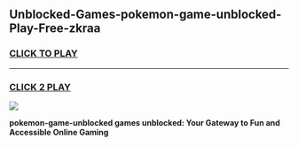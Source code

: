 
## Unblocked-Games-pokemon-game-unblocked-Play-Free-zkraa
<h3>
<a href="https://premium76.site?title=pokemon-game-unblocked&ref=23A">CLICK TO PLAY</a></h3>
<hr>

<h3>
<a href="https://premium76.site?title=pokemon-game-unblocked&ref=23A">CLICK 2 PLAY</a>
  
</h3>

<a href="https://premium76.site?title=pokemon-game-unblocked&ref=23A"><img src="https://clearcache.store/games.png"></a>


**pokemon-game-unblocked games unblocked: Your Gateway to Fun and Accessible Online Gaming**
